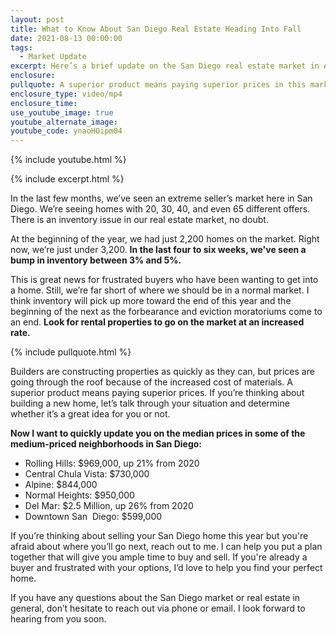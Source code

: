 ```yaml
---
layout: post
title: What to Know About San Diego Real Estate Heading Into Fall
date: 2021-08-13 00:00:00
tags:
  - Market Update
excerpt: Here’s a brief update on the San Diego real estate market in August 2021.
enclosure:
pullquote: A superior product means paying superior prices in this market.
enclosure_type: video/mp4
enclosure_time:
use_youtube_image: true
youtube_alternate_image:
youtube_code: ynaoHOipm04
---
```

{% include youtube.html %}

{% include excerpt.html %}

In the last few months, we’ve seen an extreme seller’s market here in San Diego. We’re seeing homes with 20, 30, 40, and even 65 different offers. There is an inventory issue in our real estate market, no doubt.

At the beginning of the year, we had just 2,200 homes on the market. Right now, we’re just under 3,200. **In the last four to six weeks, we've seen a bump in inventory between 3% and 5%.&nbsp;**

This is great news for frustrated buyers who have been wanting to get into a home. Still, we’re far short of where we should be in a normal market. I think inventory will pick up more toward the end of this year and the beginning of the next as the forbearance and eviction moratoriums come to an end. **Look for rental properties to go on the market at an increased rate.**

{% include pullquote.html %}

Builders are constructing properties as quickly as they can, but prices are going through the roof because of the increased cost of materials. A superior product means paying superior prices. If you’re thinking about building a new home, let’s talk through your situation and determine whether it’s a great idea for you or not.

**Now I want to quickly update you on the median prices in some of the medium-priced neighborhoods in San Diego:**

* Rolling Hills: $969,000, up 21% from 2020
* Central Chula Vista: $730,000
* Alpine: $844,000
* Normal Heights: $950,000
* Del Mar: $2.5 Million, up 26% from 2020
* Downtown San&nbsp; Diego: $599,000

If you’re thinking about selling your San Diego home this year but you're afraid about where you’ll go next, reach out to me. I can help you put a plan together that will give you ample time to buy and sell. If you're already a buyer and frustrated with your options, I’d love to help you find your perfect home.

If you have any questions about the San Diego market or real estate in general, don’t hesitate to reach out via phone or email. I look forward to hearing from you soon.
